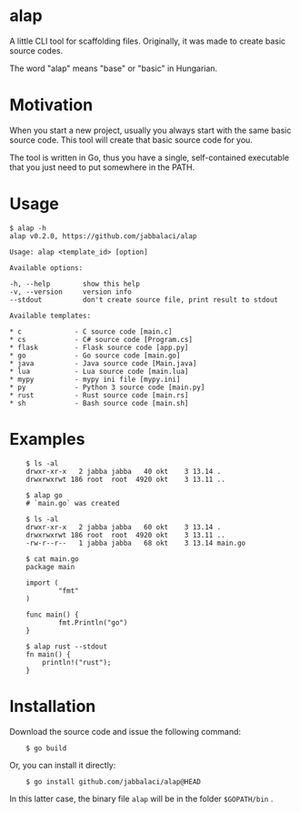 # alap

A little CLI tool for scaffolding files. Originally,
it was made to create basic source codes.

The word "alap" means "base" or "basic" in Hungarian.

# Motivation

When you start a new project, usually you always start
with the same basic source code. This tool will create
that basic source code for you.

The tool is written in Go, thus you have a single,
self-contained executable that you just need to put
somewhere in the PATH.

# Usage

```
$ alap -h
alap v0.2.0, https://github.com/jabbalaci/alap

Usage: alap <template_id> [option]

Available options:

-h, --help        show this help
-v, --version     version info
--stdout          don't create source file, print result to stdout

Available templates:

* c             - C source code [main.c]
* cs            - C# source code [Program.cs]
* flask         - Flask source code [app.py]
* go            - Go source code [main.go]
* java          - Java source code [Main.java]
* lua           - Lua source code [main.lua]
* mypy          - mypy ini file [mypy.ini]
* py            - Python 3 source code [main.py]
* rust          - Rust source code [main.rs]
* sh            - Bash source code [main.sh]
```

# Examples

        $ ls -al
        drwxr-xr-x   2 jabba jabba   40 okt    3 13.14 .
        drwxrwxrwt 186 root  root  4920 okt    3 13.11 ..

        $ alap go
        # `main.go` was created

        $ ls -al
        drwxr-xr-x   2 jabba jabba   60 okt    3 13.14 .
        drwxrwxrwt 186 root  root  4920 okt    3 13.11 ..
        -rw-r--r--   1 jabba jabba   68 okt    3 13.14 main.go

        $ cat main.go
        package main

        import (
                "fmt"
        )

        func main() {
                fmt.Println("go")
        }

        $ alap rust --stdout
        fn main() {
            println!("rust");
        }


# Installation

Download the source code and issue the following command:

        $ go build

Or, you can install it directly:

        $ go install github.com/jabbalaci/alap@HEAD

In this latter case, the binary file `alap` will be in the folder `$GOPATH/bin` .
